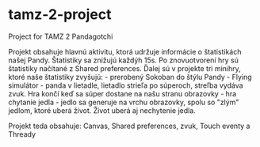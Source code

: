 # tamz-2-project
Project for TAMZ 2
Pandagotchi

Projekt obsahuje hlavnú aktivitu, ktorá udržuje informácie o štatistikách našej Pandy. Štatistiky sa
znižujú každýh 15s. Po znovuotvorení hry sú štatistiky načítané z Shared preferences. Ďalej sú v
projekte tri minihry, ktoré naše štatistiky zvyšujú:
    - prerobený Sokoban do štýlu Pandy
    - Flying simulátor - panda v lietadle, lietadlo strieľa po súperoch, streľba vydáva zvuk.
    Hra končí keď sa súper dostane na našu stranu obrazovky
    - hra chytanie jedla - jedlo sa generuje na vrchu obrazovky, spolu so "zlým" jedlom, ktoré uberá
    život. Život uberá aj nechytenie jedla.

Projekt teda obsahuje: Canvas, Shared preferences, zvuk, Touch eventy a Thready
